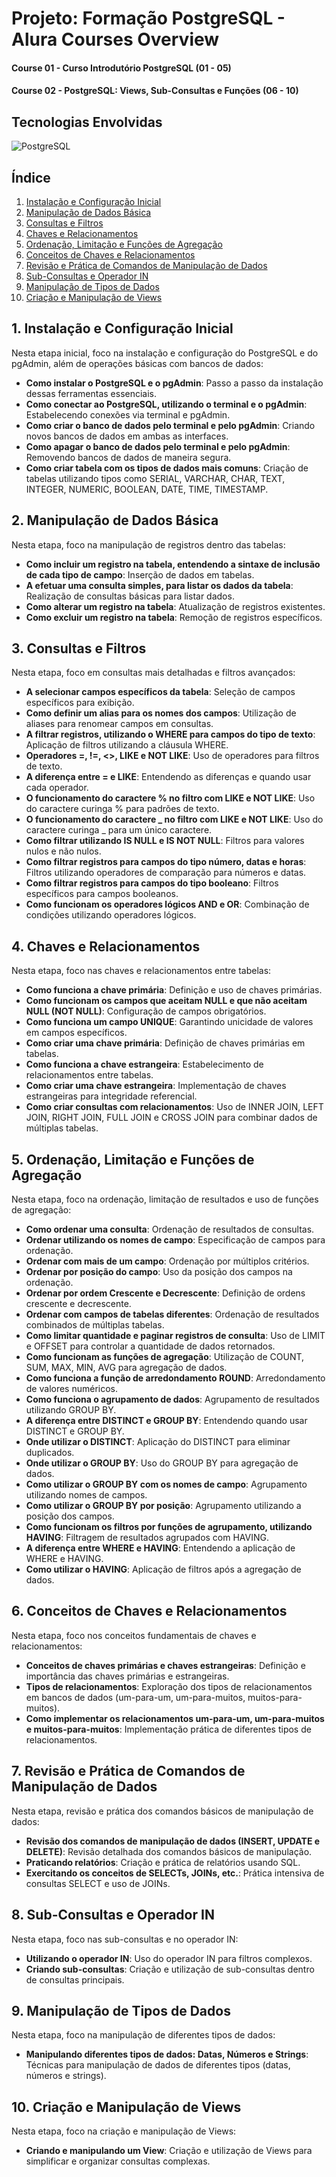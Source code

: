 # Projeto: Formação PostgreSQL - Alura Courses Overview

#### Course 01 - Curso Introdutório PostgreSQL (01 - 05)
#### Course 02 - PostgreSQL: Views, Sub-Consultas e Funções (06 - 10) 

## Tecnologias Envolvidas
<div style="display: inline_block">
  <img align="center" alt="PostgreSQL" src="https://img.shields.io/badge/PostgreSQL-316192?style=for-the-badge&logo=postgresql&logoColor=white"/>
</div>

## Índice

1. [Instalação e Configuração Inicial](#1-instalação-e-configuração-inicial)
2. [Manipulação de Dados Básica](#2-manipulação-de-dados-básica)
3. [Consultas e Filtros](#3-consultas-e-filtros)
4. [Chaves e Relacionamentos](#4-chaves-e-relacionamentos)
5. [Ordenação, Limitação e Funções de Agregação](#5-ordenação-limitação-e-funções-de-agregação)
6. [Conceitos de Chaves e Relacionamentos](#6-conceitos-de-chaves-e-relacionamentos)
7. [Revisão e Prática de Comandos de Manipulação de Dados](#7-revisão-e-prática-de-comandos-de-manipulação-de-dados)
8. [Sub-Consultas e Operador IN](#8-sub-consultas-e-operador-in)
9. [Manipulação de Tipos de Dados](#9-manipulação-de-tipos-de-dados)
10. [Criação e Manipulação de Views](#10-criação-e-manipulação-de-views)

## 1. Instalação e Configuração Inicial

Nesta etapa inicial, foco na instalação e configuração do PostgreSQL e do pgAdmin, além de operações básicas com bancos de dados:

- **Como instalar o PostgreSQL e o pgAdmin**: Passo a passo da instalação dessas ferramentas essenciais.
- **Como conectar ao PostgreSQL, utilizando o terminal e o pgAdmin**: Estabelecendo conexões via terminal e pgAdmin.
- **Como criar o banco de dados pelo terminal e pelo pgAdmin**: Criando novos bancos de dados em ambas as interfaces.
- **Como apagar o banco de dados pelo terminal e pelo pgAdmin**: Removendo bancos de dados de maneira segura.
- **Como criar tabela com os tipos de dados mais comuns**: Criação de tabelas utilizando tipos como SERIAL, VARCHAR, CHAR, TEXT, INTEGER, NUMERIC, BOOLEAN, DATE, TIME, TIMESTAMP.

## 2. Manipulação de Dados Básica

Nesta etapa, foco na manipulação de registros dentro das tabelas:

- **Como incluir um registro na tabela, entendendo a sintaxe de inclusão de cada tipo de campo**: Inserção de dados em tabelas.
- **A efetuar uma consulta simples, para listar os dados da tabela**: Realização de consultas básicas para listar dados.
- **Como alterar um registro na tabela**: Atualização de registros existentes.
- **Como excluir um registro na tabela**: Remoção de registros específicos.

## 3. Consultas e Filtros

Nesta etapa, foco em consultas mais detalhadas e filtros avançados:

- **A selecionar campos específicos da tabela**: Seleção de campos específicos para exibição.
- **Como definir um alias para os nomes dos campos**: Utilização de aliases para renomear campos em consultas.
- **A filtrar registros, utilizando o WHERE para campos do tipo de texto**: Aplicação de filtros utilizando a cláusula WHERE.
- **Operadores =, !=, <>, LIKE e NOT LIKE**: Uso de operadores para filtros de texto.
- **A diferença entre = e LIKE**: Entendendo as diferenças e quando usar cada operador.
- **O funcionamento do caractere % no filtro com LIKE e NOT LIKE**: Uso do caractere curinga % para padrões de texto.
- **O funcionamento do caractere _ no filtro com LIKE e NOT LIKE**: Uso do caractere curinga _ para um único caractere.
- **Como filtrar utilizando IS NULL e IS NOT NULL**: Filtros para valores nulos e não nulos.
- **Como filtrar registros para campos do tipo número, datas e horas**: Filtros utilizando operadores de comparação para números e datas.
- **Como filtrar registros para campos do tipo booleano**: Filtros específicos para campos booleanos.
- **Como funcionam os operadores lógicos AND e OR**: Combinação de condições utilizando operadores lógicos.

## 4. Chaves e Relacionamentos

Nesta etapa, foco nas chaves e relacionamentos entre tabelas:

- **Como funciona a chave primária**: Definição e uso de chaves primárias.
- **Como funcionam os campos que aceitam NULL e que não aceitam NULL (NOT NULL)**: Configuração de campos obrigatórios.
- **Como funciona um campo UNIQUE**: Garantindo unicidade de valores em campos específicos.
- **Como criar uma chave primária**: Definição de chaves primárias em tabelas.
- **Como funciona a chave estrangeira**: Estabelecimento de relacionamentos entre tabelas.
- **Como criar uma chave estrangeira**: Implementação de chaves estrangeiras para integridade referencial.
- **Como criar consultas com relacionamentos**: Uso de INNER JOIN, LEFT JOIN, RIGHT JOIN, FULL JOIN e CROSS JOIN para combinar dados de múltiplas tabelas.

## 5. Ordenação, Limitação e Funções de Agregação

Nesta etapa, foco na ordenação, limitação de resultados e uso de funções de agregação:

- **Como ordenar uma consulta**: Ordenação de resultados de consultas.
- **Ordenar utilizando os nomes de campo**: Especificação de campos para ordenação.
- **Ordenar com mais de um campo**: Ordenação por múltiplos critérios.
- **Ordenar por posição do campo**: Uso da posição dos campos na ordenação.
- **Ordenar por ordem Crescente e Decrescente**: Definição de ordens crescente e decrescente.
- **Ordenar com campos de tabelas diferentes**: Ordenação de resultados combinados de múltiplas tabelas.
- **Como limitar quantidade e paginar registros de consulta**: Uso de LIMIT e OFFSET para controlar a quantidade de dados retornados.
- **Como funcionam as funções de agregação**: Utilização de COUNT, SUM, MAX, MIN, AVG para agregação de dados.
- **Como funciona a função de arredondamento ROUND**: Arredondamento de valores numéricos.
- **Como funciona o agrupamento de dados**: Agrupamento de resultados utilizando GROUP BY.
- **A diferença entre DISTINCT e GROUP BY**: Entendendo quando usar DISTINCT e GROUP BY.
- **Onde utilizar o DISTINCT**: Aplicação do DISTINCT para eliminar duplicados.
- **Onde utilizar o GROUP BY**: Uso do GROUP BY para agregação de dados.
- **Como utilizar o GROUP BY com os nomes de campo**: Agrupamento utilizando nomes de campos.
- **Como utilizar o GROUP BY por posição**: Agrupamento utilizando a posição dos campos.
- **Como funcionam os filtros por funções de agrupamento, utilizando HAVING**: Filtragem de resultados agrupados com HAVING.
- **A diferença entre WHERE e HAVING**: Entendendo a aplicação de WHERE e HAVING.
- **Como utilizar o HAVING**: Aplicação de filtros após a agregação de dados.

## 6. Conceitos de Chaves e Relacionamentos

Nesta etapa, foco nos conceitos fundamentais de chaves e relacionamentos:

- **Conceitos de chaves primárias e chaves estrangeiras**: Definição e importância das chaves primárias e estrangeiras.
- **Tipos de relacionamentos**: Exploração dos tipos de relacionamentos em bancos de dados (um-para-um, um-para-muitos, muitos-para-muitos).
- **Como implementar os relacionamentos um-para-um, um-para-muitos e muitos-para-muitos**: Implementação prática de diferentes tipos de relacionamentos.

## 7. Revisão e Prática de Comandos de Manipulação de Dados

Nesta etapa, revisão e prática dos comandos básicos de manipulação de dados:

- **Revisão dos comandos de manipulação de dados (INSERT, UPDATE e DELETE)**: Revisão detalhada dos comandos básicos de manipulação.
- **Praticando relatórios**: Criação e prática de relatórios usando SQL.
- **Exercitando os conceitos de SELECTs, JOINs, etc.**: Prática intensiva de consultas SELECT e uso de JOINs.

## 8. Sub-Consultas e Operador IN

Nesta etapa, foco nas sub-consultas e no operador IN:

- **Utilizando o operador IN**: Uso do operador IN para filtros complexos.
- **Criando sub-consultas**: Criação e utilização de sub-consultas dentro de consultas principais.

## 9. Manipulação de Tipos de Dados

Nesta etapa, foco na manipulação de diferentes tipos de dados:

- **Manipulando diferentes tipos de dados: Datas, Números e Strings**: Técnicas para manipulação de dados de diferentes tipos (datas, números e strings).

## 10. Criação e Manipulação de Views

Nesta etapa, foco na criação e manipulação de Views:

- **Criando e manipulando um View**: Criação e utilização de Views para simplificar e organizar consultas complexas.